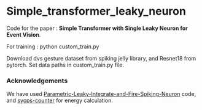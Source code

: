 # Simple_transformer_leaky_neuron

Code for the paper : **Simple Transformer with Single Leaky Neuron for Event Vision**.


For training : python custom_train.py

Download dvs gesture dataset from spiking jelly library, and Resnet18 from pytorch.
Set data paths in custom_train.py file.


### Acknowledgements
We have used [Parametric-Leaky-Integrate-and-Fire-Spiking-Neuron](https://github.com/fangwei123456/Parametric-Leaky-Integrate-and-Fire-Spiking-Neuron/) code, and [syops-counter](https://github.com/iCGY96/syops-counter) for energy calculation.
